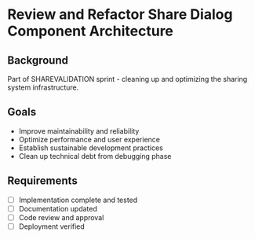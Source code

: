 # Review and Refactor Share Dialog Component Architecture

## Background
Part of SHAREVALIDATION sprint - cleaning up and optimizing the sharing system infrastructure.

## Goals
- Improve maintainability and reliability
- Optimize performance and user experience  
- Establish sustainable development practices
- Clean up technical debt from debugging phase

## Requirements
- [ ] Implementation complete and tested
- [ ] Documentation updated
- [ ] Code review and approval
- [ ] Deployment verified